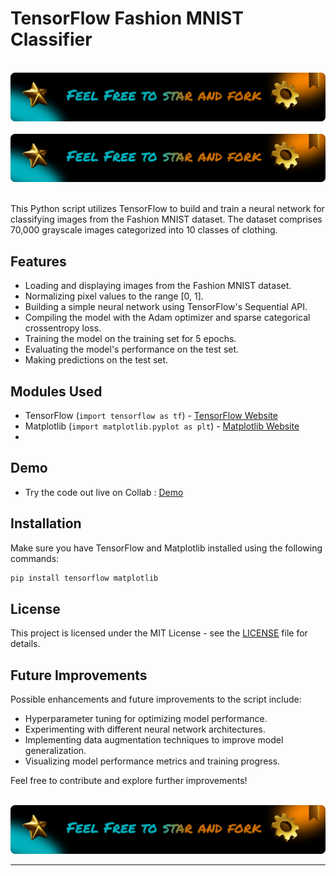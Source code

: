 # TensorFlow Fashion MNIST Classifier

<div align="center">
  <br>
      <img src="https://github.com/RJohnPaul/Linear_regression_model/blob/b522fa2641a3a36642a5a95798a1da90abbb8223/Frame%2012.png" alt="Project Banner">
  </br>
</div>

<div align="center">
  <br>
      <img src="https://github.com/RJohnPaul/Linear_regression_model/blob/b522fa2641a3a36642a5a95798a1da90abbb8223/Frame%2012.png" alt="Project Banner">
  </br>
</div>
</br>

This Python script utilizes TensorFlow to build and train a neural network for classifying images from the Fashion MNIST dataset. The dataset comprises 70,000 grayscale images categorized into 10 classes of clothing.

## Features

- Loading and displaying images from the Fashion MNIST dataset.
- Normalizing pixel values to the range [0, 1].
- Building a simple neural network using TensorFlow's Sequential API.
- Compiling the model with the Adam optimizer and sparse categorical crossentropy loss.
- Training the model on the training set for 5 epochs.
- Evaluating the model's performance on the test set.
- Making predictions on the test set.

## Modules Used

- TensorFlow (`import tensorflow as tf`) - [TensorFlow Website](https://www.tensorflow.org/)
- Matplotlib (`import matplotlib.pyplot as plt`) - [Matplotlib Website](https://matplotlib.org/)
- 
## Demo
 - Try the code out live on Collab : [Demo](https://bit.ly/fashion_mod)
   
## Installation

Make sure you have TensorFlow and Matplotlib installed using the following commands:

```bash
pip install tensorflow matplotlib
```

## License

This project is licensed under the MIT License - see the [LICENSE](LICENSE) file for details.

## Future Improvements

Possible enhancements and future improvements to the script include:

- Hyperparameter tuning for optimizing model performance.
- Experimenting with different neural network architectures.
- Implementing data augmentation techniques to improve model generalization.
- Visualizing model performance metrics and training progress.

Feel free to contribute and explore further improvements!

<div align="center">
  <br>
      <img src="https://github.com/RJohnPaul/Linear_regression_model/blob/b522fa2641a3a36642a5a95798a1da90abbb8223/Frame%2012.png" alt="Project Banner">
  </br>
</div>

---
